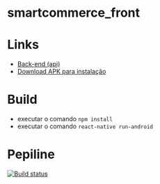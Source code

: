 # smartcommerce_front
 
# Links
- [Back-end (api)]()
- [Download APK para instalação]()

# Build
- executar o comando `npm install`
- executar o comando `react-native run-android`

# Pepiline
[![Build status](https://build.appcenter.ms/v0.1/apps/51e4444e-7e33-4c44-bf13-f52a381c10a9/branches/main/badge)](https://appcenter.ms)
